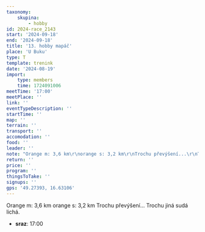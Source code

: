 ```yaml
---
taxonomy:
    skupina:
        - hobby
id: 2024-race_2143
start: '2024-09-18'
end: '2024-09-18'
title: '13. hobby mapáč'
place: 'U Buku'
type: T
template: trenink
date: '2024-08-19'
import:
    type: members
    time: 1724091006
meetTime: '17:00'
meetPlace: ''
link: ''
eventTypeDescription: ''
startTime: ''
map: ''
terrain: ''
transport: ''
accomodation: ''
food: ''
leader: ''
note: "Orange m: 3,6 km\r\norange s: 3,2 km\r\nTrochu převýšení...\r\nTrochu jiná sudá lichá."
return: ''
price: ''
program: ''
thingsToTake: ''
signups: ''
gps: '49.27393, 16.63106'
---
```


Orange m: 3,6 km
orange s: 3,2 km
Trochu převýšení...
Trochu jiná sudá lichá.
* **sraz**: 17:00
